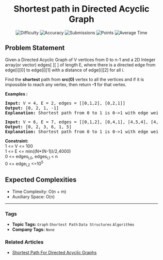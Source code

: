 <h1 align="center">Shortest path in Directed Acyclic Graph</h1>

<p align="center">
  <img alt="Difficulty" title="Difficulty" src="https://custom-icon-badges.demolab.com/badge/Difficulty: Medium-1F222E?style=for-the-badge&logoColor=white&logo=fire"/>
  <img alt="Accuracy" title="Accuracy" src="https://custom-icon-badges.demolab.com/badge/Accuracy: 48.48%25-1F222E?style=for-the-badge&logoColor=white&logo=target"/>
  <img alt="Submissions" title="Submissions" src="https://custom-icon-badges.demolab.com/badge/Submissions: 187K+-1F222E?style=for-the-badge&logoColor=white&logo=repo"/>
  <img alt="Points" title="Points" src="https://custom-icon-badges.demolab.com/badge/Points: 4-1F222E?style=for-the-badge&logoColor=white&logo=award"/>
  <img alt="Average Time" title="Average Time" src="https://custom-icon-badges.demolab.com/badge/Average%20Time: 20m-1F222E?style=for-the-badge&logoColor=white&logo=clock"/>
</p>

## Problem Statement

Given a Directed Acyclic Graph of V vertices from 0 to n-1 and a 2D Integer array(or vector) edges[ ][ ] of length E, where there is a directed edge from edge[i][0] to edge[i][1] with a distance of edge[i][2] for all i.

Find the <b>shortest</b> path from <b>src(0) </b>vertex to all the vertices and if it is impossible to reach any vertex, then return <b>-1</b> for that vertex.

<b>Examples :<br></b>

<pre><b>Input: </b>V = 4, E = 2, edges = [[0,1,2], [0,2,1]]
<b>Output: </b>[0, 2, 1, -1]<br><b>Explanation: </b>Shortest path from 0 to 1 is 0->1 with edge weight 2. Shortest path from 0 to 2 is 0->2 with edge weight 1. There is no way we can reach 3, so it's -1 for 3.</pre>

<pre><b>Input: </b>V = 6, E = 7, edges = [[0,1,2], [0,4,1], [4,5,4], [4,2,2], [1,2,3], [2,3,6], [5,3,1]]
<b>Output: </b>[0, 2, 3, 6, 1, 5]<br><b>Explanation: </b>Shortest path from 0 to 1 is 0->1 with edge weight 2. Shortest path from 0 to 2 is 0->4->2 with edge weight 1+2=3. Shortest path from 0 to 3 is 0->4->5->3 with edge weight 1+4+1=6. Shortest path from 0 to 4 is 0->4 with edge weight 1.Shortest path from 0 to 5 is 0->4->5 with edge weight 1+4=5.</pre>

<b>Constraint:<br></b>1 <= V <= 100<br>1 <= E <= min((N*(N-1))/2,4000)<br>0 <= edges<sub>i,0</sub>, edges<sub>i,1</sub> < n<br>0 <= edge<sub>i,2</sub> <=10<sup>5</sup>

## Expected Complexities
- Time Complexity: O(n + m)
- Auxiliary Space: O(n)

<hr>

### Tags
- **Topic Tags:** `Graph` `Shortest Path` `Data Structures` `Algorithms`
- **Company Tags:** `None`

### Related Articles
- [Shortest Path For Directed Acyclic Graphs](https://www.geeksforgeeks.org/shortest-path-for-directed-acyclic-graphs/)
